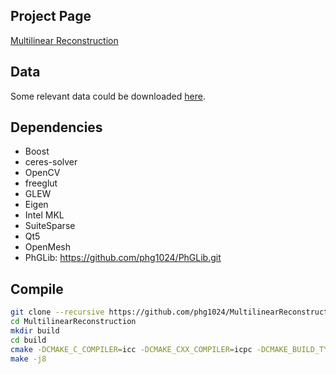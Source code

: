 
## Project Page
[Multilinear Reconstruction](http://phg1024.github.io/MultilinearReconstruction)

## Data
Some relevant data could be downloaded [here](https://goo.gl/sEB9Dk).

## Dependencies
* Boost
* ceres-solver
* OpenCV
* freeglut
* GLEW
* Eigen
* Intel MKL
* SuiteSparse
* Qt5
* OpenMesh
* PhGLib: https://github.com/phg1024/PhGLib.git

## Compile
```bash
git clone --recursive https://github.com/phg1024/MultilinearReconstruction.git
cd MultilinearReconstruction
mkdir build
cd build
cmake -DCMAKE_C_COMPILER=icc -DCMAKE_CXX_COMPILER=icpc -DCMAKE_BUILD_TYPE=Release ..
make -j8
```

